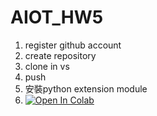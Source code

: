 # AIOT_HW5
1. register github account 
2. create repository
3. clone in vs
4. push
5. 安裝python extension module
6. [![Open In Colab](https://colab.research.google.com/assets/colab-badge.svg)](https://colab.research.google.com/github/googlecolab/colabtools/blob/master/notebooks/colab-github-demo.ipynb)